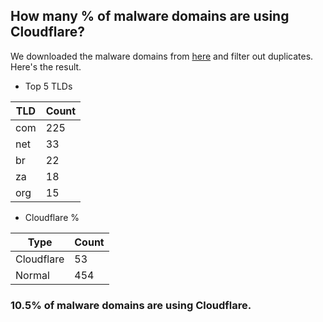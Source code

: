 ## How many % of malware domains are using Cloudflare?


We downloaded the malware domains from [here](https://urlhaus.abuse.ch) and filter out duplicates.
Here's the result.


[//]: # (start replacement)


- Top 5 TLDs

| TLD | Count |
| --- | --- |
| com | 225 |
| net | 33 |
| br | 22 |
| za | 18 |
| org | 15 |


- Cloudflare %

| Type | Count |
| --- | --- |
| Cloudflare | 53 |
| Normal | 454 |


### 10.5% of malware domains are using Cloudflare.